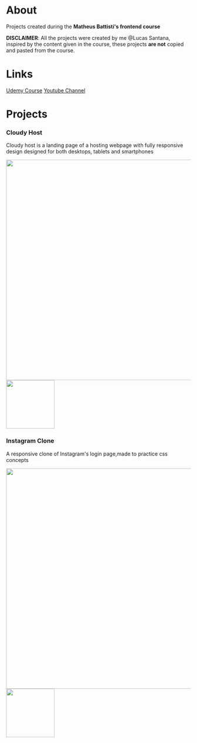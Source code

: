 # About

Projects created during the **Matheus Battisti's frontend course**

**DISCLAIMER**: All the projects were created by me @Lucas Santana, inspired by the content given in the course, these projects **are not** copied and pasted from the course.

# Links

[Udemy Course](https://www.udemy.com/course/formacao-front-end-html-css-javascript-react-e/?couponCode=LEADERSALE24A)
[Youtube Channel](https://www.youtube.com/@MatheusBattisti)

# Projects

### Cloudy Host

Cloudy host is a landing page of a hosting webpage with fully responsive design designed for both desktops, tablets and smartphones

<p align="left">
  <img src="https://github.com/BrazillianBeast/Frontend-Course-Matheus-Battisti/blob/master/mocks/01_desktop.png?raw=true" width="600" />
  <img src="https://github.com/BrazillianBeast/Frontend-Course-Matheus-Battisti/blob/master/mocks/01_mobile.png?raw=true" width="132"/> 
</p>

### Instagram Clone

A responsive clone of Instagram's login page,made to practice css concepts

<p align="left">
  <img src="https://github.com/BrazillianBeast/Frontend-Course-Matheus-Battisti/blob/master/mocks/02_instagram_clone_desktop.png?raw=true" width="600" />
  <img src="https://github.com/BrazillianBeast/Frontend-Course-Matheus-Battisti/blob/master/mocks/02_instagram_clone_mobile.png?raw=true" width="132"/> 
</p>
